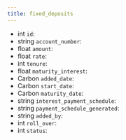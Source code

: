 ```yaml
---
title: fixed_deposits  
---
```


- int `id`:
- string `account_number`:
- float `amount`:
- float `rate`:
- int `tenure`:
- float `maturity_interest`:
- Carbon `added_date`:
- Carbon `start_date`:
- Carbon `maturity_date`:
- string `interest_payment_schedule`:
- string `payment_schedule_generated`:
- string `added_by`:
- int `roll_over`:
- int `status`:

